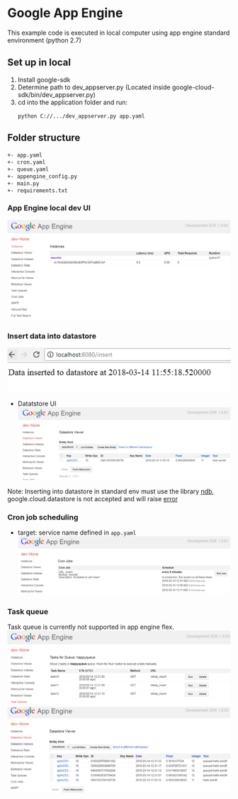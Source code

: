 # Google App Engine

This example code is executed in local computer using app engine standard environment (python 2.7)

## Set up in local
1. Install google-sdk
2. Determine path to dev_appserver.py (Located inside google-cloud-sdk/bin/dev_appserver.py)
3. cd into the application folder and run:
   ```
   python C://.../dev_appserver.py app.yaml
   ```

## Folder structure
```
+- app.yaml
+- cron.yaml
+- queue.yaml
+- appengine_config.py
+- main.py
+- requirements.txt
```

### App Engine local dev UI
![local ui](https://github.com/neurotichl/GCP/raw/master/img/local_gae1.PNG)

### Insert data into datastore
![call API](https://github.com/neurotichl/GCP/raw/master/img/local_gae2.PNG)
- Datatstore UI
![datastore](https://github.com/neurotichl/GCP/raw/master/img/local_gae_datastore.PNG)

Note: Inserting into datastore in standard env must use the library [ndb](https://cloud.google.com/appengine/docs/standard/python/ndb/), google.cloud.datastore is not accepted and will raise [error](https://github.com/GoogleCloudPlatform/python-docs-samples/issues/1235) 


### Cron job scheduling
- target: service name defined in `app.yaml`
![cron](https://github.com/neurotichl/GCP/raw/master/img/local_gae_cron.PNG)

### Task queue
Task queue is currently not supported in app engine flex.
![queue](https://github.com/neurotichl/GCP/raw/master/img/local_gae_queue.PNG)
![queue2](https://github.com/neurotichl/GCP/raw/master/img/local_gae_queue2.PNG)
